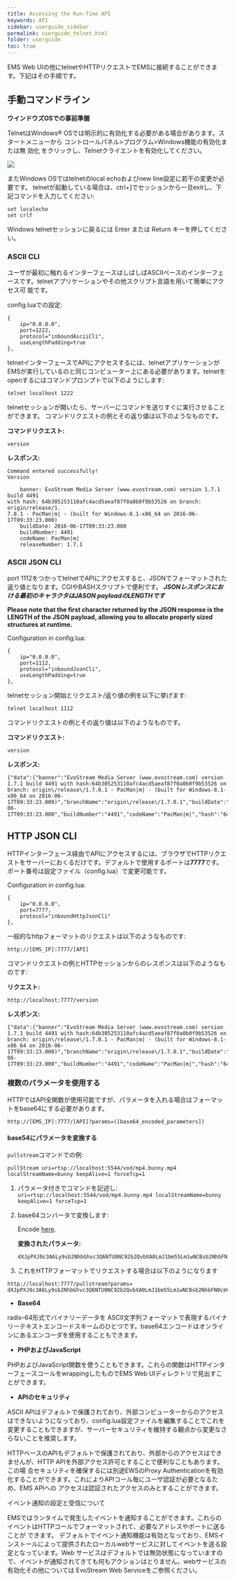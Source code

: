 ```yaml
---
title: Accessing the Run-Time API
keywords: API
sidebar: userguide_sidebar
permalink: userguide_telnet.html
folder: userguide
toc: true
---
```


EMS Web UIの他にtelnetやHTTPリクエストでEMSに接続することができます。下記はその手順です。



## 手動コマンドライン

**ウインドウズOSでの事前準備**

TelnetはWindows® OSでは明示的に有効化する必要がある場合があります。スタートメニューから コントロールパネル>プログラム>Windows機能の有効化または無 効化 をクリックし、Telnetクライエントを有効化してください。


![](images/userguide/enabletelnet.jpg)

またWindows OSではtelnetのlocal echoおよびnew line設定に若干の変更が必要です。
telnetが起動している場合は、ctrl+]でセッションから一旦exitし、下記コマンドを入力してください:


```
set localecho
set crlf
```

Windows telnetセッションに戻るには Enter または Return キーを押してください。





### ASCII CLI

ユーザが最初に触れるインターフェースはしばしばASCIIベースのインターフェースです。telnetアプリケーションやその他スクリプト言語を用いて簡単にアクセス可 能です。


config.luaでの設定:

```
{
	ip="0.0.0.0",
	port=1222,
	protocol="inboundAsciiCli",
	useLengthPadding=true
},
```

telnetインターフェースでAPIにアクセスするには、telnetアプリケーションがEMSが実行しているのと同じコンピューター上にある必要があります。telnetをopenするにはコマンドプロンプトで以下のようにします:


```
telnet localhost 1222
```

telnetセッションが開いたら、サーバーにコマンドを送りすぐに実行させることができます。 コマンドリクエストの例とその返り値は以下のようなものです。


**コマンドリクエスト:**

```
version
```

**レスポンス:**

```
Command entered successfully!
Version

    banner: EvoStream Media Server (www.evostream.com) version 1.7.1 build 4491
with hash: 64b305253110afc4acd5aeaf87f0a0b0f9b53526 on branch: origin/release/1.
7.0.1 - PacMan|m| - (built for Windows-8.1-x86_64 on 2016-06-17T09:33:23.000)
    buildDate: 2016-06-17T09:33:23.000
    buildNumber: 4491
    codeName: PacMan|m|
    releaseNumber: 1.7.1
```



### ASCII JSON CLI

port 1112をつかってtelnetでAPIにアクセスすると、JSONでフォーマットされた返り値となります。CGIやBASHスクリプトで便利です。 ***JSONレスポンスにおける最初のキャラクタはJASON payloadのLENGTHです***



**Please note that the first character returned by the JSON response is the LENGTH of the JSON payload, allowing you to allocate properly sized structures at runtime.**

Configuration in config.lua:

```
{
	ip="0.0.0.0",
	port=1112,
	protocol="inboundJsonCli",
	useLengthPadding=true
},
```
 telnetセッション開始とリクエスト/返り値の例を以下に挙げます:


```
telnet localhost 1112

```

コマンドリクエストの例とその返り値は以下のようなものです。


**コマンドリクエスト:**

```
version
```

**レスポンス:**

```
{"data":{"banner":"EvoStream Media Server (www.evostream.com) version 1.7.1 build 4491 with hash:64b305253110afc4acd5aeaf87f0a0b0f9b53526 on branch: origin\/release\/1.7.0.1 - PacMan|m| - (built for Windows-8.1-x86_64 on 2016-06-17T09:33:23.000)","branchName":"origin\/release\/1.7.0.1","buildDate":"2016-06-17T09:33:23.000","buildNumber":"4491","codeName":"PacMan|m|","hash":"64b305253110afc4acd5aeaf87f0a0b0f9b53526","releaseNumber":"1.7.1"},"description":"Version","status":"SUCCESS"}
```



## HTTP JSON CLI

HTTPインターフェース経由でAPIにアクセスするには、ブラウザでHTTPリクエストをサーバーにおくるだけです。デフォルトで使用するポートは**7777**です。ポート番号は設定ファイル（config.lua）で変更可能です。



Configuration in config.lua:

```
{
	ip="0.0.0.0",
	port=7777,
	protocol="inboundHttpJsonCli"
},
```

一般的なhttpフォーマットのリクエストは以下のようなものです:

```
http://[EMS_IP]:7777/[API]
```

コマンドリクエストの例とHTTPセッションからのレスポンスは以下のようなものです:


**リクエスト:**

```
http://localhost:7777/version

```

**レスポンス:**

```
{"data":{"banner":"EvoStream Media Server (www.evostream.com) version 1.7.1 build 4491 with hash:64b305253110afc4acd5aeaf87f0a0b0f9b53526 on branch: origin\/release\/1.7.0.1 - PacMan|m| - (built for Windows-8.1-x86_64 on 2016-06-17T09:33:23.000)","branchName":"origin\/release\/1.7.0.1","buildDate":"2016-06-17T09:33:23.000","buildNumber":"4491","codeName":"PacMan|m|","hash":"64b305253110afc4acd5aeaf87f0a0b0f9b53526","releaseNumber":"1.7.1"},"description":"Version","status":"SUCCESS"}
```



### 複数のパラメータを使用する

HTTPではAPI全関数が使用可能ですが、パラメータを入れる場合はフォーマットをbase64にする必要があります。


```
http://[EMS_IP]:7777/[API]?params=([base64_encoded_parameters])
```



#### base54にパラメータを変換する

`pullstream`コマンドでの例:

```
pullStream uri=rtsp://localhost:5544/vod/mp4.bunny.mp4 localStreamName=bunny keepAlive=1 forceTcp=1
```

1. パラメータ付きでコマンドを記述し: `uri=rtsp://localhost:5544/vod/mp4.bunny.mp4 localStreamName=bunny keepAlive=1 forceTcp=1`

2. base64コンバータで変換します:

   Encode [here](https://www.base64encode.org/).

   **変換されたパラメータ:**

   ```
   dXJpPXJ0c3A6Ly9sb2NhbGhvc3Q6NTU0NC92b2QvbXA0LmJ1bm55Lm1wNCBsb2NhbFN0cmVhbU5hbWU9YnVubnkga2VlcEFsaXZlPTEgZm9yY2VUY3A9MQ==
   ```

3. 	これをHTTPフォーマットでリクエストする場合は以下のようになります

   ```
   http://localhost:7777/pullstream?params= dXJpPXJ0c3A6Ly9sb2NhbGhvc3Q6NTU0NC92b2QvbXA0LmJ1bm55Lm1wNCBsb2NhbFN0cmVhbU5hbWU9YnVubnkga2VlcEFsaXZlPTEgZm9yY2VUY3A9MQ==
   ```



- **Base64**

radix–64形式でバイナリーデータを ASCII文字列フォーマットで表現するバイナリーテキストエンコードスキームのひとつです。base64エンコードはオンラインにあるエンコーダを使用することもできます。

- **PHPおよびJavaScript**

PHPおよびJavaScript関数を使うこともできます。これらの関数はHTTPインターフェースコールをwrappingしたものでEMS Web UIディレクトリで見出すことができます。

- **APIのセキュリティ**

ASCII APIはデフォルトで保護されており、外部コンピューターからのアクセスはできないようになっており、config.lua設定ファイルを編集することでこれを変更することもできますが、サーバーセキュリティを維持する観点から変更なさらないことを推奨します。

HTTPベースのAPIもデフォルトで保護されており、外部からのアクセスはできませんが、HTTP APIを外部アクセス許可とすることで便利なこともあります。この場 合セキュリティを確保するには別途EWSのProxy Authenticationを有効化することができます。これによりAPIコール毎にユーザ認証が必要となるため、EMS APIへの アクセスは認証されたアクセスのみとすることができます。

イベント通知の設定と受信について

EMSではランタイムで発生したイベントを通知することができます。これらのイベントはHTTPコールでフォーマットされて、必要なアドレスやポートに送ることが できます。
デフォルトでイベント通知機能は有効となっており、EMSインストールによって提供されたローカルwebサービスに対してイベントを送る設定となっています。Web サービスはデフォルトでは無効状態になっていますので、イベントが通知されてきても何もアクションはとりません。webサービスの有効化その他については EvoStream Web Serviceをご参照ください。
